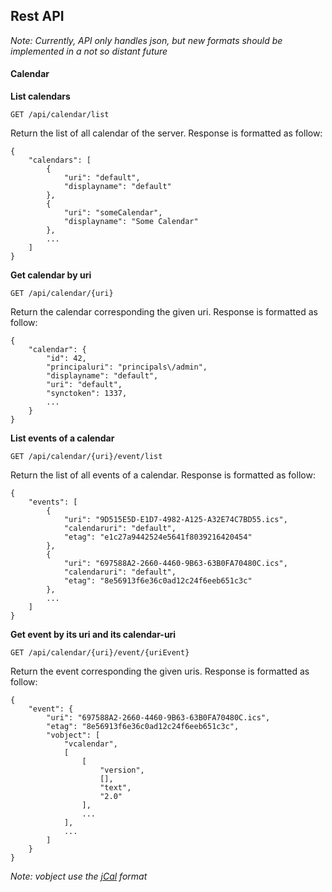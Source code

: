 ## Rest API

*Note: Currently, API only handles json, but new formats should be implemented in a not so distant future*

#### Calendar

**List calendars**

```
GET /api/calendar/list
```

Return the list of all calendar of the server. Response is formatted as follow:

```
{
    "calendars": [
        {
            "uri": "default",
            "displayname": "default"
        },
        {
            "uri": "someCalendar",
            "displayname": "Some Calendar"
        },
        ...
    ]
}
```

**Get calendar by uri**

```
GET /api/calendar/{uri}
```

Return the calendar corresponding the given uri. Response is formatted as follow:

```
{
    "calendar": {
        "id": 42,
        "principaluri": "principals\/admin",
        "displayname": "default",
        "uri": "default",
        "synctoken": 1337,
        ...
    }
}
```

**List events of a calendar**

```
GET /api/calendar/{uri}/event/list
```

Return the list of all events of a calendar. Response is formatted as follow:

```
{
    "events": [
        {
            "uri": "9D515E5D-E1D7-4982-A125-A32E74C7BD55.ics",
            "calendaruri": "default",
            "etag": "e1c27a9442524e5641f8039216420454"
        },
        {
            "uri": "697588A2-2660-4460-9B63-63B0FA70480C.ics",
            "calendaruri": "default",
            "etag": "8e56913f6e36c0ad12c24f6eeb651c3c"
        },
        ...
    ]
}
```

**Get event by its uri and its calendar-uri**

```
GET /api/calendar/{uri}/event/{uriEvent}
```

Return the event corresponding the given uris. Response is formatted as follow:

```
{
    "event": {
        "uri": "697588A2-2660-4460-9B63-63B0FA70480C.ics",
        "etag": "8e56913f6e36c0ad12c24f6eeb651c3c",
        "vobject": [
            "vcalendar",
            [
                [
                    "version",
                    [],
                    "text",
                    "2.0"
                ],
                ...
            ],
            ...
        ]
    }
}
```

*Note: vobject use the [jCal](http://tools.ietf.org/html/rfc7265) format*

